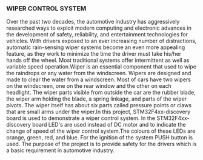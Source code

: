 ### WIPER CONTROL SYSTEM 

Over the past two decades, the automotive industry has aggressively researched ways to exploit modern computing and electronic advances in the development of safety,
reliability, and entertainment technologies for vehicles. With drivers exposed to an ever increasing number of distractions, automatic rain-sensing wiper systems become an even more appealing feature, as they work to minimize the time the driver must take his/her hands off the wheel. Most traditional systems offer intermittent as well as variable speed operation.Wiper is an essential component that used to wipe the raindrops or any water from the windscreen. Wipers are designed and made to clear the water from a windscreen. Most of cars have two wipers on the windscreen, one on the rear window and the other on each headlight. The wiper parts visible from outside the car are the rubber blade, the wiper arm holding the blade, a spring linkage, and parts of the wiper pivots. The wiper itself has about six parts called pressure points or claws that are small arms under the wiper.In this project, STM32F4xx-discovery board is used to demonstrate a wiper control system. In the STM32F4xx-discovery board LED's are used instead of DC motor and to indicate the change of speed of the wiper control system.The colours of these LEDs are orange, green, red, and blue. For the ignition of the system PUSH button is used. The purpose of the project is to provide safety for the drivers which is a basic requirement in automotive industry.

